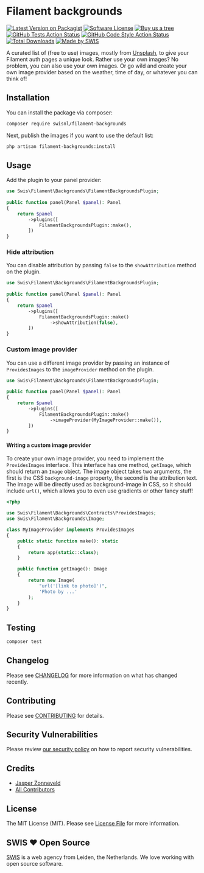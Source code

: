 # Filament backgrounds

[![Latest Version on Packagist](https://img.shields.io/packagist/v/swisnl/filament-backgrounds.svg?style=flat-square)](https://packagist.org/packages/swisnl/filament-backgrounds)
[![Software License](https://img.shields.io/badge/license-MIT-brightgreen.svg?style=flat-square)](LICENSE.md)
[![Buy us a tree](https://img.shields.io/badge/Treeware-%F0%9F%8C%B3-lightgreen.svg?style=flat-square)](https://plant.treeware.earth/swisnl/filament-backgrounds)
[![GitHub Tests Action Status](https://img.shields.io/github/actions/workflow/status/swisnl/filament-backgrounds/run-tests.yml?branch=main&label=tests&style=flat-square)](https://github.com/swisnl/filament-backgrounds/actions?query=workflow%3Arun-tests+branch%3Amain)
[![GitHub Code Style Action Status](https://img.shields.io/github/actions/workflow/status/swisnl/filament-backgrounds/fix-php-code-style-issues.yml?branch=main&label=code%20style&style=flat-square)](https://github.com/swisnl/filament-backgrounds/actions?query=workflow%3A"Fix+PHP+code+style+issues"+branch%3Amain)
[![Total Downloads](https://img.shields.io/packagist/dt/swisnl/filament-backgrounds.svg?style=flat-square)](https://packagist.org/packages/swisnl/filament-backgrounds)
[![Made by SWIS](https://img.shields.io/badge/%F0%9F%9A%80-made%20by%20SWIS-%230737A9.svg?style=flat-square)](https://www.swis.nl)

A curated list of (free to use) images, mostly from [Unsplash](https://unsplash.com/), to give your Filament auth pages a unique look. Rather use your own images? No problem, you can also use your own images. Or go wild and create your own image provider based on the weather, time of day, or whatever you can think of!

## Installation

You can install the package via composer:

```bash
composer require swisnl/filament-backgrounds
```

Next, publish the images if you want to use the default list:

```bash
php artisan filament-backgrounds:install
```

## Usage

Add the plugin to your panel provider:

```php
use Swis\Filament\Backgrounds\FilamentBackgroundsPlugin;
 
public function panel(Panel $panel): Panel
{
    return $panel
        ->plugins([
            FilamentBackgroundsPlugin::make(),
        ])
}
```

### Hide attribution

You can disable attribution by passing `false` to the `showAttribution` method on the plugin.

```php
use Swis\Filament\Backgrounds\FilamentBackgroundsPlugin;
 
public function panel(Panel $panel): Panel
{
    return $panel
        ->plugins([
            FilamentBackgroundsPlugin::make()
                ->showAttribution(false),
        ])
}
```

### Custom image provider

You can use a different image provider by passing an instance of `ProvidesImages` to the `imageProvider` method on the plugin.

```php
use Swis\Filament\Backgrounds\FilamentBackgroundsPlugin;
 
public function panel(Panel $panel): Panel
{
    return $panel
        ->plugins([
            FilamentBackgroundsPlugin::make()
                ->imageProvider(MyImageProvider::make()),
        ])
}
```

#### Writing a custom image provider

To create your own image provider, you need to implement the `ProvidesImages` interface. This interface has one method, `getImage`, which should return an `Image` object. The image object takes two arguments, the first is the CSS `background-image` property, the second is the attribution text. The image will be directly used as background-image in CSS, so it should include `url()`, which allows you to even use gradients or other fancy stuff!

```php
<?php

use Swis\Filament\Backgrounds\Contracts\ProvidesImages;
use Swis\Filament\Backgrounds\Image;

class MyImageProvider implements ProvidesImages
{
    public static function make(): static
    {
        return app(static::class);
    }

    public function getImage(): Image
    {
        return new Image(
            "url('[link to photo]')",
            'Photo by ...'
        );
    }
}
```

## Testing

```bash
composer test
```

## Changelog

Please see [CHANGELOG](CHANGELOG.md) for more information on what has changed recently.

## Contributing

Please see [CONTRIBUTING](.github/CONTRIBUTING.md) for details.

## Security Vulnerabilities

Please review [our security policy](../../security/policy) on how to report security vulnerabilities.

## Credits

- [Jasper Zonneveld](https://github.com/JaZo)
- [All Contributors](../../contributors)

## License

The MIT License (MIT). Please see [License File](LICENSE.md) for more information.

## SWIS :heart: Open Source

[SWIS](https://www.swis.nl) is a web agency from Leiden, the Netherlands. We love working with open source software. 
